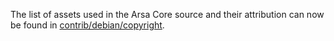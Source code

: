 The list of assets used in the Arsa Core source and their attribution can now be found in [contrib/debian/copyright](../contrib/debian/copyright).

